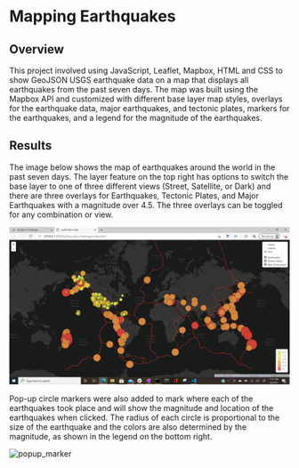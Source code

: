 # Mapping Earthquakes

## Overview
This project involved using JavaScript, Leaflet, Mapbox, HTML and CSS to show GeoJSON USGS earthquake data on a map that displays all earthquakes from the past seven days.
The map was built using the Mapbox API and customized with different base layer map styles, overlays for the earthquake data, major earthquakes, and tectonic plates, markers for the earthquakes, and a legend for the magnitude of the earthquakes.

## Results
The image below shows the map of earthquakes around the world in the past seven days. The layer feature on the top right has options to switch the base layer to one of three different views (Street, Satellite, or Dark) and there are three overlays for Earthquakes, Tectonic Plates, and Major Earthquakes with a magnitude over 4.5. The three overlays can be toggled for any combination or view.

![earthquake_map](https://github.com/borkard/Mapping_Earthquakes/blob/main/Earthquake_Challenge/images/earthquake_map.png)

Pop-up circle markers were also added to mark where each of the earthquakes took place and will show the magnitude and location of the earthquakes when clicked. The radius of each circle is proportional to the size of the earthquake and the colors are also determined by the magnitude, as shown in the legend on the bottom right.

![popup_marker](https://github.com/borkard/Mapping_Earthquakes/blob/main/Earthquake_Challenge/images/popup_marker.png)
